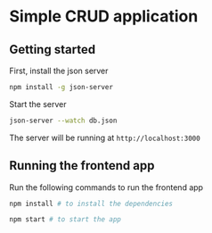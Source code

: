 # Simple CRUD application

## Getting started

First, install the json server

```bash
npm install -g json-server
```

Start the server

```bash
json-server --watch db.json
```

The server will be running at `http://localhost:3000`

## Running the frontend app

Run the following commands to run the frontend app

```bash
npm install # to install the dependencies
```

```bash
npm start # to start the app
```
